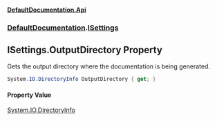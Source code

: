 #### [DefaultDocumentation\.Api](../../index.md 'index')
### [DefaultDocumentation](../../index.md#DefaultDocumentation 'DefaultDocumentation').[ISettings](index.md 'DefaultDocumentation\.ISettings')

## ISettings\.OutputDirectory Property

Gets the output directory where the documentation is being generated\.

```csharp
System.IO.DirectoryInfo OutputDirectory { get; }
```

#### Property Value
[System\.IO\.DirectoryInfo](https://learn.microsoft.com/en-us/dotnet/api/system.io.directoryinfo 'System\.IO\.DirectoryInfo')